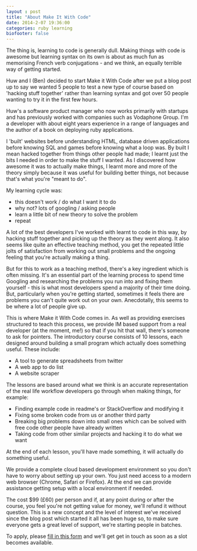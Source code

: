 ```yaml
---
layout : post
title: "About Make It With Code"
date: 2014-2-07 19:36:00
categories: ruby learning
biofooter: false
---
```


The thing is, learning to code is generally dull. Making things with code is awesome but learning syntax on its own is about as much fun as memorising French verb conjugations - and we think, an equally terrible way of getting started.

Huw and I (Ben) decided to start Make it With Code after we put a blog post up to say we wanted 5 people to test a new type of course based on 'hacking stuff together' rather than learning syntax and got over 50 people wanting to try it in the first few hours.

Huw's a software product manager who now works primarily with startups and has previously worked with companies such as Vodaphone Group. I'm a developer with about eight years experience in a range of languages and the author of a book on deploying ruby applications.

I 'built' websites before understanding HTML, database driven applications before knowing SQL and games before knowing what a loop was. By built I mean hacked together from things other people had made; I learnt just the bits I needed in order to make the stuff I wanted. As I discovered how awesome it was to actually make things, I learnt more and more of the theory simply because it was useful for building better things, not because that's what you're "meant to do".

 My learning cycle was:

 * this doesn't work / do what I want it to do
 * why not? lots of googling / asking people
 * learn a little bit of new theory to solve the problem
 * repeat

A lot of the best developers I've worked with learnt to code in this way, by hacking stuff together and picking up the theory as they went along. It also seems like quite an effective teaching method, you get the repeated little jolts of satisfaction from working out small problems and the ongoing feeling that you're actually making a thing.

But for this to work as a teaching method, there's a key ingredient which is often missing. It's an essential part of the learning process to spend time Googling and researching the problems you run into and fixing them yourself - this is what most developers spend a majority of their time doing. But, particularly when you're getting started, sometimes it feels there are problems you can't quite work out on your own. Anecdotally, this seems to be where a lot of people give up.

This is where Make it With Code comes in. As well as providing exercises structured to teach this process, we provide IM based support from a real developer (at the moment, me!) so that if you hit that wall, there's someone to ask for pointers. The introductory course consists of 10 lessons, each designed around building a small program which actually does something useful. These include:

- A tool to generate spreadsheets from twitter
- A web app to do list
- A website scraper

The lessons are based around what we think is an accurate representation of the real life workflow developers go through when making things, for example:

- Finding example code in readme's or StackOverflow and modifying it
- Fixing some broken code from us or another third party
- Breaking big problems down into small ones which can be solved with free code other people have already written
- Taking code from other similar projects and hacking it to do what we want

At the end of each lesson, you'll have made something, it will actually do something useful.

We provide a complete cloud based development environment so you don't have to worry about setting up your own. You just need access to a modern web browser (Chrome, Safari or Firefox). At the end we can provide assistance getting setup with a local environment if needed.

The cost $99 (£60) per person and if, at any point during or after the course, you feel you're not getting value for money, we'll refund it without question. This is a new concept and the level of interest we've received since the blog post which started it all has been huge so, to make sure everyone gets a great level of support, we're starting people in batches.

To apply, please <a href="/apply">fill in this form</a> and we'll get get in touch as soon as a slot becomes available.
